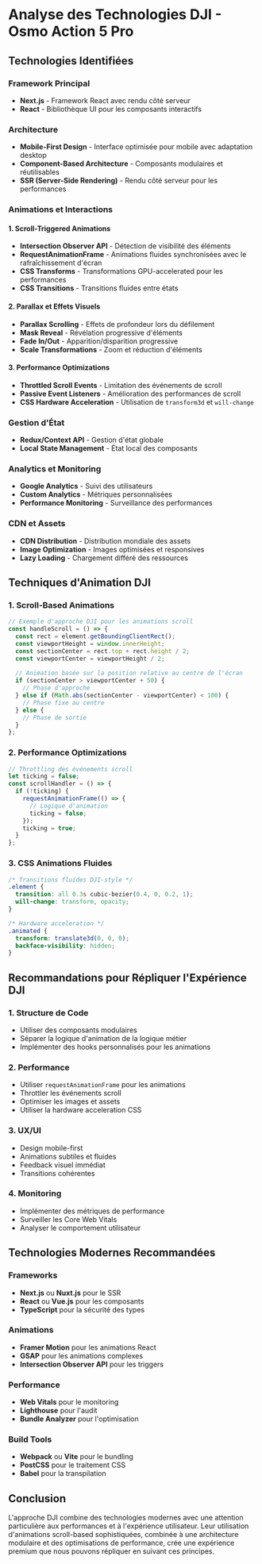 # Analyse des Technologies DJI - Osmo Action 5 Pro

## Technologies Identifiées

### Framework Principal
- **Next.js** - Framework React avec rendu côté serveur
- **React** - Bibliothèque UI pour les composants interactifs

### Architecture
- **Mobile-First Design** - Interface optimisée pour mobile avec adaptation desktop
- **Component-Based Architecture** - Composants modulaires et réutilisables
- **SSR (Server-Side Rendering)** - Rendu côté serveur pour les performances

### Animations et Interactions

#### 1. Scroll-Triggered Animations
- **Intersection Observer API** - Détection de visibilité des éléments
- **RequestAnimationFrame** - Animations fluides synchronisées avec le rafraîchissement d'écran
- **CSS Transforms** - Transformations GPU-accelerated pour les performances
- **CSS Transitions** - Transitions fluides entre états

#### 2. Parallax et Effets Visuels
- **Parallax Scrolling** - Effets de profondeur lors du défilement
- **Mask Reveal** - Révélation progressive d'éléments
- **Fade In/Out** - Apparition/disparition progressive
- **Scale Transformations** - Zoom et réduction d'éléments

#### 3. Performance Optimizations
- **Throttled Scroll Events** - Limitation des événements de scroll
- **Passive Event Listeners** - Amélioration des performances de scroll
- **CSS Hardware Acceleration** - Utilisation de `transform3d` et `will-change`

### Gestion d'État
- **Redux/Context API** - Gestion d'état globale
- **Local State Management** - État local des composants

### Analytics et Monitoring
- **Google Analytics** - Suivi des utilisateurs
- **Custom Analytics** - Métriques personnalisées
- **Performance Monitoring** - Surveillance des performances

### CDN et Assets
- **CDN Distribution** - Distribution mondiale des assets
- **Image Optimization** - Images optimisées et responsives
- **Lazy Loading** - Chargement différé des ressources

## Techniques d'Animation DJI

### 1. Scroll-Based Animations
```javascript
// Exemple d'approche DJI pour les animations scroll
const handleScroll = () => {
  const rect = element.getBoundingClientRect();
  const viewportHeight = window.innerHeight;
  const sectionCenter = rect.top + rect.height / 2;
  const viewportCenter = viewportHeight / 2;
  
  // Animation basée sur la position relative au centre de l'écran
  if (sectionCenter > viewportCenter + 50) {
    // Phase d'approche
  } else if (Math.abs(sectionCenter - viewportCenter) < 100) {
    // Phase fixe au centre
  } else {
    // Phase de sortie
  }
};
```

### 2. Performance Optimizations
```javascript
// Throttling des événements scroll
let ticking = false;
const scrollHandler = () => {
  if (!ticking) {
    requestAnimationFrame(() => {
      // Logique d'animation
      ticking = false;
    });
    ticking = true;
  }
};
```

### 3. CSS Animations Fluides
```css
/* Transitions fluides DJI-style */
.element {
  transition: all 0.3s cubic-bezier(0.4, 0, 0.2, 1);
  will-change: transform, opacity;
}

/* Hardware acceleration */
.animated {
  transform: translate3d(0, 0, 0);
  backface-visibility: hidden;
}
```

## Recommandations pour Répliquer l'Expérience DJI

### 1. Structure de Code
- Utiliser des composants modulaires
- Séparer la logique d'animation de la logique métier
- Implémenter des hooks personnalisés pour les animations

### 2. Performance
- Utiliser `requestAnimationFrame` pour les animations
- Throttler les événements scroll
- Optimiser les images et assets
- Utiliser la hardware acceleration CSS

### 3. UX/UI
- Design mobile-first
- Animations subtiles et fluides
- Feedback visuel immédiat
- Transitions cohérentes

### 4. Monitoring
- Implémenter des métriques de performance
- Surveiller les Core Web Vitals
- Analyser le comportement utilisateur

## Technologies Modernes Recommandées

### Frameworks
- **Next.js** ou **Nuxt.js** pour le SSR
- **React** ou **Vue.js** pour les composants
- **TypeScript** pour la sécurité des types

### Animations
- **Framer Motion** pour les animations React
- **GSAP** pour les animations complexes
- **Intersection Observer API** pour les triggers

### Performance
- **Web Vitals** pour le monitoring
- **Lighthouse** pour l'audit
- **Bundle Analyzer** pour l'optimisation

### Build Tools
- **Webpack** ou **Vite** pour le bundling
- **PostCSS** pour le traitement CSS
- **Babel** pour la transpilation

## Conclusion

L'approche DJI combine des technologies modernes avec une attention particulière aux performances et à l'expérience utilisateur. Leur utilisation d'animations scroll-based sophistiquées, combinée à une architecture modulaire et des optimisations de performance, crée une expérience premium que nous pouvons répliquer en suivant ces principes.
